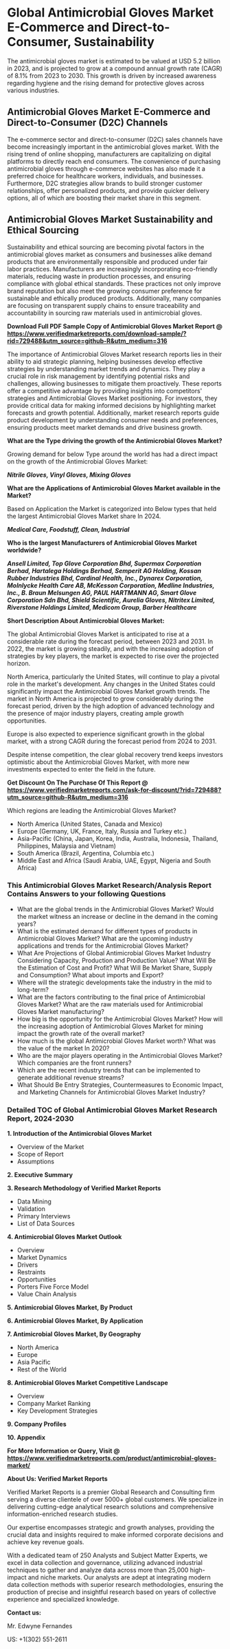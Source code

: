 <h1>Global Antimicrobial Gloves Market E-Commerce and Direct-to-Consumer, Sustainability</h1><p class=""><p>The antimicrobial gloves market is estimated to be valued at USD 5.2 billion in 2023, and is projected to grow at a compound annual growth rate (CAGR) of 8.1% from 2023 to 2030. This growth is driven by increased awareness regarding hygiene and the rising demand for protective gloves across various industries.</p><h2>Antimicrobial Gloves Market E-Commerce and Direct-to-Consumer (D2C) Channels</h2><p>The e-commerce sector and direct-to-consumer (D2C) sales channels have become increasingly important in the antimicrobial gloves market. With the rising trend of online shopping, manufacturers are capitalizing on digital platforms to directly reach end consumers. The convenience of purchasing antimicrobial gloves through e-commerce websites has also made it a preferred choice for healthcare workers, individuals, and businesses. Furthermore, D2C strategies allow brands to build stronger customer relationships, offer personalized products, and provide quicker delivery options, all of which are boosting their market share in this segment.</p><h2>Antimicrobial Gloves Market Sustainability and Ethical Sourcing</h2><p>Sustainability and ethical sourcing are becoming pivotal factors in the antimicrobial gloves market as consumers and businesses alike demand products that are environmentally responsible and produced under fair labor practices. Manufacturers are increasingly incorporating eco-friendly materials, reducing waste in production processes, and ensuring compliance with global ethical standards. These practices not only improve brand reputation but also meet the growing consumer preference for sustainable and ethically produced products. Additionally, many companies are focusing on transparent supply chains to ensure traceability and accountability in sourcing raw materials used in antimicrobial gloves.</p></p><p class=""><strong>Download Full PDF Sample Copy of Antimicrobial Gloves Market Report @ <a href="https://www.verifiedmarketreports.com/download-sample/?rid=729488&utm_source=github-R&utm_medium=316" target="_blank">https://www.verifiedmarketreports.com/download-sample/?rid=729488&utm_source=github-R&utm_medium=316</a></strong></p><p>The importance of&nbsp;Antimicrobial Gloves Market research reports lies in their ability to aid strategic planning, helping businesses develop effective strategies by understanding market trends and dynamics. They play a crucial role in risk management by identifying potential risks and challenges, allowing businesses to mitigate them proactively. These reports offer a competitive advantage by providing insights into competitors' strategies and Antimicrobial Gloves Market positioning. For investors, they provide critical data for making informed decisions by highlighting market forecasts and growth potential. Additionally, market research reports guide product development by understanding consumer needs and preferences, ensuring products meet market demands and drive business growth.</p><p><strong>What are the&nbsp;Type driving the growth of the Antimicrobial Gloves Market?</strong></p><p id="" class="">Growing demand for below Type around the world has had a direct impact on the growth of the Antimicrobial Gloves Market:</p><p class=""><em><strong>Nitrile Gloves, Vinyl Gloves, Mixing Gloves</strong></em></p><p class=""><strong>What are the&nbsp;Applications&nbsp;of Antimicrobial Gloves Market available in the Market?</strong></p><p id="" class="">Based on Application the Market is categorized into Below types that held the largest Antimicrobial Gloves Market share In 2024.</p><p class=""><em><strong>Medical Care, Foodstuff, Clean, Industrial</strong></em></p><p class=""><strong>Who is the largest Manufacturers of Antimicrobial Gloves Market worldwide?</strong></p><p><em><strong>Ansell Limited, Top Glove Corporation Bhd, Supermax Corporation Berhad, Hartalega Holdings Berhad, Semperit AG Holding, Kossan Rubber Industries Bhd, Cardinal Health, Inc., Dynarex Corporation, Molnlycke Health Care AB, McKesson Corporation, Medline Industries, Inc., B. Braun Melsungen AG, PAUL HARTMANN AG, Smart Glove Corporation Sdn Bhd, Shield Scientific, Aurelia Gloves, Nitritex Limited, Riverstone Holdings Limited, Medicom Group, Barber Healthcare</strong></em></p><p id="" class=""><strong>Short Description About Antimicrobial Gloves Market:</strong></p><p>The global Antimicrobial Gloves Market is anticipated to rise at a considerable rate during the forecast period, between 2023 and 2031. In 2022, the market is growing steadily, and with the increasing adoption of strategies by key players, the market is expected to rise over the projected horizon.</p><p>North America, particularly the United States, will continue to play a pivotal role in the market's development. Any changes in the United States could significantly impact the Antimicrobial Gloves Market growth trends. The market in North America is projected to grow considerably during the forecast period, driven by the high adoption of advanced technology and the presence of major industry players, creating ample growth opportunities.</p><p>Europe is also expected to experience significant growth in the global market, with a strong CAGR during the forecast period from 2024 to 2031.</p><p>Despite intense competition, the clear global recovery trend keeps investors optimistic about the Antimicrobial Gloves Market, with more new investments expected to enter the field in the future.</p><p id="" class=""><strong>Get Discount On The Purchase Of This Report @ <a href="https://www.verifiedmarketreports.com/ask-for-discount/?rid=729488?utm_source=github-R&utm_medium=316" target="_blank">https://www.verifiedmarketreports.com/ask-for-discount/?rid=729488?utm_source=github-R&utm_medium=316</a></strong></p><p class="">Which regions are leading the Antimicrobial Gloves Market?</p><ul><li>North America (United States, Canada and Mexico)</li><li>Europe (Germany, UK, France, Italy, Russia and Turkey etc.)</li><li>Asia-Pacific (China, Japan, Korea, India, Australia, Indonesia, Thailand, Philippines, Malaysia and Vietnam)</li><li>South America (Brazil, Argentina, Columbia etc.)</li><li>Middle East and Africa (Saudi Arabia, UAE, Egypt, Nigeria and South Africa)</li></ul><h3 id="" class="">This Antimicrobial Gloves Market Research/Analysis Report Contains Answers to your following Questions</h3><ul><li>What are the global trends in the Antimicrobial Gloves Market? Would the market witness an increase or decline in the demand in the coming years?</li><li>What is the estimated demand for different types of products in Antimicrobial Gloves Market? What are the upcoming industry applications and trends for the Antimicrobial Gloves Market?</li><li>What Are Projections of Global Antimicrobial Gloves Market Industry Considering Capacity, Production and Production Value? What Will Be the Estimation of Cost and Profit? What Will Be Market Share, Supply and Consumption? What about imports and Export?</li><li>Where will the strategic developments take the industry in the mid to long-term?</li><li>What are the factors contributing to the final price of Antimicrobial Gloves Market? What are the raw materials used for Antimicrobial Gloves Market manufacturing?</li><li>How big is the opportunity for the Antimicrobial Gloves Market? How will the increasing adoption of Antimicrobial Gloves Market for mining impact the growth rate of the overall market?</li><li>How much is the global Antimicrobial Gloves Market worth? What was the value of the market In 2020?</li><li>Who are the major players operating in the Antimicrobial Gloves Market? Which companies are the front runners?</li><li>Which are the recent industry trends that can be implemented to generate additional revenue streams?</li><li>What Should Be Entry Strategies, Countermeasures to Economic Impact, and Marketing Channels for Antimicrobial Gloves Market Industry?</li></ul><h3 id="" class="">Detailed TOC of Global Antimicrobial Gloves Market Research Report, 2024-2030</h3><p id="" class=""><strong>1. Introduction of the Antimicrobial Gloves Market</strong></p><ul><li>Overview of the Market</li><li>Scope of Report</li><li>Assumptions</li></ul><p id="" class=""><strong>2. Executive Summary</strong></p><p id="" class=""><strong>3. Research Methodology of Verified Market Reports</strong></p><ul><li>Data Mining</li><li>Validation</li><li>Primary Interviews</li><li>List of Data Sources</li></ul><p id="" class=""><strong>4. Antimicrobial Gloves Market Outlook</strong></p><ul><li>Overview</li><li>Market Dynamics</li><li>Drivers</li><li>Restraints</li><li>Opportunities</li><li>Porters Five Force Model</li><li>Value Chain Analysis</li></ul><p id="" class=""><strong>5. Antimicrobial Gloves Market, By Product</strong></p><p id="" class=""><strong>6. Antimicrobial Gloves Market, By Application</strong></p><p id="" class=""><strong>7. Antimicrobial Gloves Market, By Geography</strong></p><ul><li>North America</li><li>Europe</li><li>Asia Pacific</li><li>Rest of the World</li></ul><p id="" class=""><strong>8. Antimicrobial Gloves Market Competitive Landscape</strong></p><ul><li>Overview</li><li>Company Market Ranking</li><li>Key Development Strategies</li></ul><p id="" class=""><strong>9. Company Profiles</strong></p><p id="" class=""><strong>10. Appendix</strong></p><p id="" class=""><strong>For More Information or Query, Visit @ <a href="https://www.verifiedmarketreports.com/product/antimicrobial-gloves-market/" target="_blank">https://www.verifiedmarketreports.com/product/antimicrobial-gloves-market/</a></strong></p><p id="" class=""><strong>About Us: Verified Market Reports</strong></p><p id="" class="">Verified Market Reports is a premier Global Research and Consulting firm serving a diverse clientele of over 5000+ global customers. We specialize in delivering cutting-edge analytical research solutions and comprehensive information-enriched research studies.</p><p id="" class="">Our expertise encompasses strategic and growth analyses, providing the crucial data and insights required to make informed corporate decisions and achieve key revenue goals.</p><p id="" class="">With a dedicated team of 250 Analysts and Subject Matter Experts, we excel in data collection and governance, utilizing advanced industrial techniques to gather and analyze data across more than 25,000 high-impact and niche markets. Our analysts are adept at integrating modern data collection methods with superior research methodologies, ensuring the production of precise and insightful research based on years of collective experience and specialized knowledge.</p><p id="" class=""><strong>Contact us:</strong></p><p id="" class="">Mr. Edwyne Fernandes</p><p id="" class="">US: +1(302) 551-2611</p>